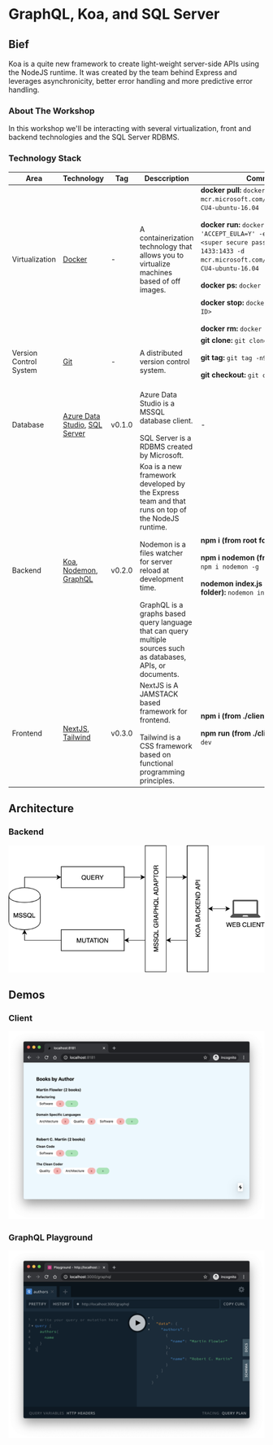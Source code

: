 # GraphQL, Koa, and SQL Server

## Bief
Koa is a quite new framework to create light-weight server-side APIs using the NodeJS runtime. It was created by the team behind Express and leverages asynchronicity, better error handling and more predictive error handling.

### About The Workshop
In this workshop we'll be interacting with several virtualization, front and backend technologies and the SQL Server RDBMS.

### Technology Stack
|Area|Technology|Tag|Desccription|Commands|
|---|---|---|---|---|
|Virtualization|[Docker](https://www.docker.com)|-|A containerization technology that allows you to virtualize machines based of off images.| **docker pull:** `docker pull mcr.microsoft.com/mssql/server:2019-CU4-ubuntu-16.04`<br><br>**docker run:** `docker run -e 'ACCEPT_EULA=Y' -e 'SA_PASSWORD=<super secure password>' -p 1433:1433 -d mcr.microsoft.com/mssql/server:2019-CU4-ubuntu-16.04`<br><br>**docker ps:** `docker ps --all`<br><br>**docker stop:** `docker stop <container ID>`<br><br>**docker rm:** `docker rm <container ID>`|
|Version Control System|[Git](https://git-scm.com)|-|A distributed version control system.|**git clone:** `git clone <repository URL>`<br><br>**git tag:** `git tag -n9`<br><br>**git checkout:** `git checkout <tag name>`<br><br>|
|Database|[Azure Data Studio](https://docs.microsoft.com/en-us/sql/azure-data-studio/download-azure-data-studio?view=sql-server-ver15), [SQL Server](https://www.microsoft.com/en-us/sql-server/sql-server-2019)|v0.1.0|Azure Data Studio is a MSSQL database client.<br><br>SQL Server is a RDBMS created by Microsoft.|-|
|Backend|[Koa](https://koajs.com/), [Nodemon](https://nodemon.io/), [GraphQL](https://graphql.org/)|v0.2.0|Koa is a new framework developed by the Express team and that runs on top of the NodeJS runtime.<br><br>Nodemon is a files watcher for server reload at development time.<br><br>GraphQL is a graphs based query language that can query multiple sources such as databases, APIs, or documents.|**npm i (from root folder):** `npm i`<br><br>**npm i nodemon (from root folder):** `npm i nodemon -g`<br><br>**nodemon index.js (from ./server folder):** `nodemon index.js`<br><br>|
|Frontend|[NextJS](https://nextjs.org/), [Tailwind](https://tailwindcss.com/)|v0.3.0|NextJS is A JAMSTACK based framework for frontend.<br><br>Tailwind is a CSS framework based on functional programming principles.|**npm i (from ./client folder):** `npm i`<br><br>**npm run (from ./client folder):** `npm run dev`<br><br>|
## Architecture
### Backend
![Koa and GraphQL Architecture](https://raw.githubusercontent.com/manuelro/koa-graphql-mssql/master/assets/arch-backend.png)
## Demos
### Client
![NextJS, TailwindCSS, Koa and GraphQL client](https://github.com/manuelro/koa-graphql-mssql/blob/master/assets/demo-frontend.png?raw=true)
### GraphQL Playground
![NextJS, TailwindCSS, Koa and GraphQL client](https://github.com/manuelro/koa-graphql-mssql/blob/master/assets/demo-backend.png?raw=true)